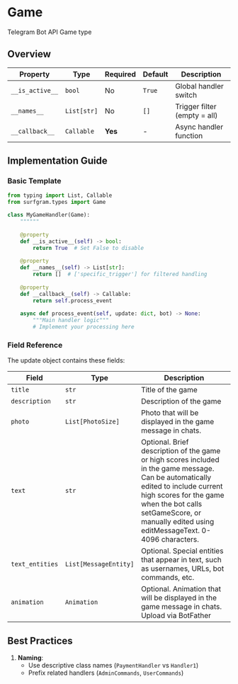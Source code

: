 # Game

Telegram Bot API Game type

## Overview

| Property        | Type               | Required | Default | Description                              |
|-----------------|--------------------|----------|---------|------------------------------------------|
| `__is_active__` | `bool`             | No       | `True`  | Global handler switch                   |
| `__names__`     | `List[str]`        | No       | `[]`    | Trigger filter (empty = all)            |
| `__callback__`  | `Callable`         | **Yes**  | -       | Async handler function                  |

## Implementation Guide

### Basic Template

```python
from typing import List, Callable
from surfgram.types import Game

class MyGameHandler(Game):
    """"""
    
    @property
    def __is_active__(self) -> bool:
        return True  # Set False to disable
        
    @property
    def __names__(self) -> List[str]:
        return []  # ['specific_trigger'] for filtered handling
        
    @property
    def __callback__(self) -> Callable:
        return self.process_event
        
    async def process_event(self, update: dict, bot) -> None:
        """Main handler logic"""
        # Implement your processing here
```

### Field Reference

The update object contains these fields:

| Field          | Type              | Description                     |
|----------------|-------------------|---------------------------------|
| `title` | `str` | Title of the game |
| `description` | `str` | Description of the game |
| `photo` | `List[PhotoSize]` | Photo that will be displayed in the game message in chats. |
| `text` | `str` | Optional. Brief description of the game or high scores included in the game message. Can be automatically edited to include current high scores for the game when the bot calls setGameScore, or manually edited using editMessageText. 0-4096 characters. |
| `text_entities` | `List[MessageEntity]` | Optional. Special entities that appear in text, such as usernames, URLs, bot commands, etc. |
| `animation` | `Animation` | Optional. Animation that will be displayed in the game message in chats. Upload via BotFather |

## Best Practices

1. **Naming**: 
   - Use descriptive class names (`PaymentHandler` vs `Handler1`)
   - Prefix related handlers (`AdminCommands`, `UserCommands`)
